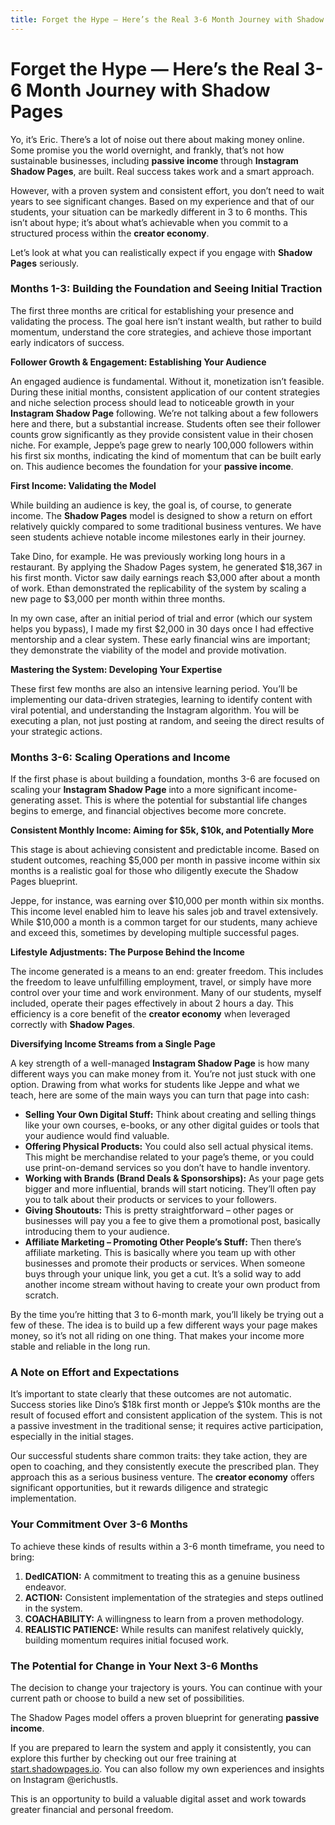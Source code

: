 ```yaml
---
title: Forget the Hype — Here’s the Real 3-6 Month Journey with Shadow Pages
---
```


# Forget the Hype — Here’s the Real 3-6 Month Journey with Shadow Pages

Yo, it’s Eric. There’s a lot of noise out there about making money online. Some promise you the world overnight, and frankly, that’s not how sustainable businesses, including **passive income** through **Instagram Shadow Pages**, are built. Real success takes work and a smart approach.

However, with a proven system and consistent effort, you don’t need to wait years to see significant changes. Based on my experience and that of our students, your situation can be markedly different in 3 to 6 months. This isn’t about hype; it’s about what’s achievable when you commit to a structured process within the **creator economy**.

Let’s look at what you can realistically expect if you engage with **Shadow Pages** seriously.

### Months 1-3: Building the Foundation and Seeing Initial Traction

The first three months are critical for establishing your presence and validating the process. The goal here isn’t instant wealth, but rather to build momentum, understand the core strategies, and achieve those important early indicators of success.

**Follower Growth & Engagement: Establishing Your Audience**

An engaged audience is fundamental. Without it, monetization isn’t feasible. During these initial months, consistent application of our content strategies and niche selection process should lead to noticeable growth in your **Instagram Shadow Page** following. We’re not talking about a few followers here and there, but a substantial increase. Students often see their follower counts grow significantly as they provide consistent value in their chosen niche. For example, Jeppe’s page grew to nearly 100,000 followers within his first six months, indicating the kind of momentum that can be built early on. This audience becomes the foundation for your **passive income**.

**First Income: Validating the Model**

While building an audience is key, the goal is, of course, to generate income. The **Shadow Pages** model is designed to show a return on effort relatively quickly compared to some traditional business ventures. We have seen students achieve notable income milestones early in their journey.

Take Dino, for example. He was previously working long hours in a restaurant. By applying the Shadow Pages system, he generated $18,367 in his first month. Victor saw daily earnings reach $3,000 after about a month of work. Ethan demonstrated the replicability of the system by scaling a new page to $3,000 per month within three months.

In my own case, after an initial period of trial and error (which our system helps you bypass), I made my first $2,000 in 30 days once I had effective mentorship and a clear system. These early financial wins are important; they demonstrate the viability of the model and provide motivation.

**Mastering the System: Developing Your Expertise**

These first few months are also an intensive learning period. You’ll be implementing our data-driven strategies, learning to identify content with viral potential, and understanding the Instagram algorithm. You will be executing a plan, not just posting at random, and seeing the direct results of your strategic actions.

### Months 3-6: Scaling Operations and Income

If the first phase is about building a foundation, months 3-6 are focused on scaling your **Instagram Shadow Page** into a more significant income-generating asset. This is where the potential for substantial life changes begins to emerge, and financial objectives become more concrete.

**Consistent Monthly Income: Aiming for $5k, $10k, and Potentially More**

This stage is about achieving consistent and predictable income. Based on student outcomes, reaching $5,000 per month in passive income within six months is a realistic goal for those who diligently execute the Shadow Pages blueprint.

Jeppe, for instance, was earning over $10,000 per month within six months. This income level enabled him to leave his sales job and travel extensively. While $10,000 a month is a common target for our students, many achieve and exceed this, sometimes by developing multiple successful pages.

**Lifestyle Adjustments: The Purpose Behind the Income**

The income generated is a means to an end: greater freedom. This includes the freedom to leave unfulfilling employment, travel, or simply have more control over your time and work environment. Many of our students, myself included, operate their pages effectively in about 2 hours a day. This efficiency is a core benefit of the **creator economy** when leveraged correctly with **Shadow Pages**.

**Diversifying Income Streams from a Single Page**

A key strength of a well-managed **Instagram Shadow Page** is how many different ways you can make money from it. You’re not just stuck with one option. Drawing from what works for students like Jeppe and what we teach, here are some of the main ways you can turn that page into cash:

*   **Selling Your Own Digital Stuff:** Think about creating and selling things like your own courses, e-books, or any other digital guides or tools that your audience would find valuable.
*   **Offering Physical Products:** You could also sell actual physical items. This might be merchandise related to your page’s theme, or you could use print-on-demand services so you don’t have to handle inventory.
*   **Working with Brands (Brand Deals & Sponsorships):** As your page gets bigger and more influential, brands will start noticing. They’ll often pay you to talk about their products or services to your followers.
*   **Giving Shoutouts:** This is pretty straightforward – other pages or businesses will pay you a fee to give them a promotional post, basically introducing them to your audience.
*   **Affiliate Marketing – Promoting Other People’s Stuff:** Then there’s affiliate marketing. This is basically where you team up with other businesses and promote their products or services. When someone buys through your unique link, you get a cut. It’s a solid way to add another income stream without having to create your own product from scratch.

By the time you’re hitting that 3 to 6-month mark, you’ll likely be trying out a few of these. The idea is to build up a few different ways your page makes money, so it’s not all riding on one thing. That makes your income more stable and reliable in the long run.

### A Note on Effort and Expectations

It’s important to state clearly that these outcomes are not automatic. Success stories like Dino’s $18k first month or Jeppe’s $10k months are the result of focused effort and consistent application of the system. This is not a passive investment in the traditional sense; it requires active participation, especially in the initial stages.

Our successful students share common traits: they take action, they are open to coaching, and they consistently execute the prescribed plan. They approach this as a serious business venture. The **creator economy** offers significant opportunities, but it rewards diligence and strategic implementation.

### Your Commitment Over 3-6 Months

To achieve these kinds of results within a 3-6 month timeframe, you need to bring:

1.  **DedICATION:** A commitment to treating this as a genuine business endeavor.
2.  **ACTION:** Consistent implementation of the strategies and steps outlined in the system.
3.  **COACHABILITY:** A willingness to learn from a proven methodology.
4.  **REALISTIC PATIENCE:** While results can manifest relatively quickly, building momentum requires initial focused work.

### The Potential for Change in Your Next 3-6 Months

The decision to change your trajectory is yours. You can continue with your current path or choose to build a new set of possibilities.

The Shadow Pages model offers a proven blueprint for generating **passive income**.

If you are prepared to learn the system and apply it consistently, you can explore this further by checking out our free training at [start.shadowpages.io](https://start.shadowpages.io). You can also follow my own experiences and insights on Instagram @erichustls.

This is an opportunity to build a valuable digital asset and work towards greater financial and personal freedom.


